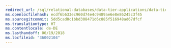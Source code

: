 ```yaml
---
redirect_url: /sql/relational-databases/data-tier-applications/data-tier-applications?view=sql-server-2014
ms.openlocfilehash: ecdf6b633ec960d74e4c9489ae6e8e86245c3f45
ms.sourcegitcommit: 5dd5cad0c1bbd308471d6c885f516948ad67dfcf
ms.translationtype: HT
ms.contentlocale: de-DE
ms.lasthandoff: 06/19/2018
ms.locfileid: "36002104"
---
```

